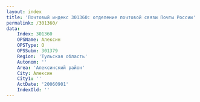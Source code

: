 ```yaml
---
layout: index
title: 'Почтовый индекс 301360: отделение почтовой связи Почты России'
permalink: /301360/
data:
    Index: 301360
    OPSName: Алексин
    OPSType: О
    OPSSubm: 301379
    Region: 'Тульская область'
    Autonom: ''
    Area: 'Алексинский район'
    City: Алексин
    City1: ''
    ActDate: '20060901'
    IndexOld: ''
---
```

